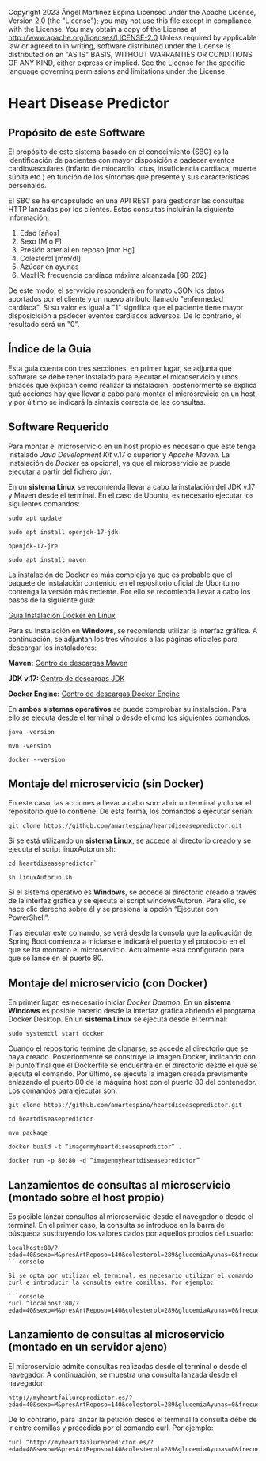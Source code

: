 Copyright 2023 Ángel Martínez Espina
Licensed under the Apache License, Version 2.0 (the "License");
you may not use this file except in compliance with the License.
You may obtain a copy of the License at
http://www.apache.org/licenses/LICENSE-2.0
Unless required by applicable law or agreed to in writing, software
distributed under the License is distributed on an "AS IS" BASIS,
WITHOUT WARRANTIES OR CONDITIONS OF ANY KIND, either express or implied.
See the License for the specific language governing permissions and
limitations under the License.

# Heart Disease Predictor #


## Propósito de este Software ##
El propósito de este sistema basado en el conocimiento (SBC) es la identificación de pacientes con mayor disposición a padecer eventos cardiovasculares (infarto de miocardio, ictus, insuficiencia cardiaca, muerte súbita etc.) en función de los síntomas que presente y sus características personales. 

El SBC se ha encapsulado en una API REST para gestionar las consultas HTTP lanzadas por los clientes. Estas consultas incluirán la siguiente información:
1. Edad [años]
2. Sexo [M o F]
4. Presión arterial en reposo [mm Hg]
5. Colesterol [mm/dl]
6. Azúcar en ayunas
7. MaxHR: frecuencia cardíaca máxima alcanzada [60-202]


De este modo, el servvicio responderá en formato JSON los datos aportados por el cliente y un nuevo atributo llamado "enfermedad cardíaca". Si su valor es igual a "1" signfiica que el paciente tiene mayor disposicición a padecer eventos cardíacos adversos. De lo contrario, el resultado será un "0". 

## Índice de la Guía ##
Esta guía cuenta con tres secciones: en primer lugar, se adjunta que software se debe tener instalado para ejecutar el microservicio y unos enlaces que explican cómo realizar la instalación, posteriormente se explica qué acciones hay que llevar a cabo para montar el microsrevicio en un host, y por último se indicará la sintaxis correcta de las consultas. 

## Software Requerido ##
Para montar el microservicio en un host propio es necesario que este tenga instalado *Java Development Kit* v.17 o superior y *Apache Maven*. La instalación de *Docker* es opcional, ya que el microservicio se puede ejecutar a partir del fichero *.jar*. 

En un **sistema Linux**  se recomienda llevar a cabo la instalación del JDK v.17 y Maven desde el terminal.  En el caso de Ubuntu, es necesario ejecutar los siguientes comandos: 

```console
sudo apt update
```

```console
sudo apt install openjdk-17-jdk 
```

```console
openjdk-17-jre
```

```console
sudo apt install maven
```

La instalación de Docker es más compleja ya que es probable que el paquete de instalación contenido en el repositorio oficial de Ubuntu no contenga la versión más reciente. Por ello se recomienda llevar a cabo los pasos de la siguiente guía:

[Guía Instalación Docker en Linux](https://www.digitalocean.com/community/tutorials/how-to-install-and-use-docker-on-ubuntu-20-04-es)

Para su instalación en **Windows**, se recomienda utilizar la interfaz gráfica. A continuación, se adjuntan los tres vínculos a las páginas oficiales para descargar los instaladores: 

**Maven:**
[Centro de descargas Maven](https://maven.apache.org/download.cgi)

**JDK v.17:**
[Centro de descargas JDK](https://www.oracle.com/java/technologies/javase/jdk17-archive-downloads.html)


**Docker Engine:**
[Centro de descargas Docker Engine](https://docs.docker.com/engine/install/)

En **ambos sistemas operativos** se puede comprobar su instalación. Para ello se ejecuta desde el terminal o desde el cmd los siguientes comandos:

```console
java -version
```
```console
mvn -version
```
```console
docker --version
```


## Montaje del microservicio (sin Docker) ##
En este caso, las acciones a llevar a cabo son: abrir un terminal y clonar el repositorio que lo contiene. De esta forma, los comandos a ejecutar serían:  

```console
git clone https://github.com/amartespina/heartdiseasepredictor.git

```

Si se está utilizando un **sistema Linux**, se accede al directorio creado y se ejecuta el script linuxAutorun.sh: 

```console
cd heartdiseasepredictor`
```

```console
sh linuxAutorun.sh
```

Si el sistema operativo es **Windows**, se accede al directorio creado a través de la interfaz gráfica y se ejecuta el script windowsAutorun. Para ello, se hace clic derecho sobre él y se presiona la opción “Ejecutar con PowerShell”.


Tras ejecutar este comando, se verá desde la consola que la aplicación de Spring Boot comienza a iniciarse e indicará el puerto y el protocolo en el que se ha montado el microservicio. Actualmente está configurado para que se lance en el puerto 80.


## Montaje del microservicio (con Docker) ##

En primer lugar, es necesario iniciar *Docker Daemon*. En un **sistema Windows** es posible hacerlo desde la interfaz gráfica abriendo el programa Docker Desktop. En un **sistema Linux** se ejecuta desde el terminal: 

`sudo systemctl start docker`

Cuando el repositorio termine de clonarse, se accede al directorio que se haya creado.  Posteriormente se construye la imagen Docker, indicando con el punto final que el Dockerfile se encuentra en el directorio desde el que se ejecuta el comando. Por último, se ejecuta la imagen creada previamente enlazando el puerto 80 de la máquina host con el puerto 80 del contenedor. Los comandos para ejecutar son: 

```console
git clone https://github.com/amartespina/heartdiseasepredictor.git
```

```console
cd heartdiseasepredictor
```

```console
mvn package
```

```console
docker build -t “imagenmyheartdiseasepredictor” .
```

```console
docker run -p 80:80 -d “imagenmyheartdiseasepredictor”
```

## Lanzamientos de consultas al microservicio (montado sobre el host propio) ##

Es posible lanzar consultas al microservicio desde el navegador o desde el terminal. En el primer caso, la consulta se introduce en la barra de búsqueda sustituyendo los valores dados por aquellos propios del usuario: 

```console
localhost:80/?edad=40&sexo=M&presArtReposo=140&colesterol=289&glucemiaAyunas=0&frecuenciaCardiacaMax=172
```console

Si se opta por utilizar el terminal, es necesario utilizar el comando curl e introducir la consulta entre comillas. Por ejemplo:

```console
curl “localhost:80/?edad=40&sexo=M&presArtReposo=140&colesterol=289&glucemiaAyunas=0&frecuenciaCardiacaMax=172”
```

## Lanzamiento de consultas al microservicio (montado en un servidor ajeno)  ##
El microservicio admite consultas realizadas desde el terminal o desde el navegador. A continuación, se muestra una consulta lanzada desde el navegador: 
```console
http://myheartfailurepredictor.es/?edad=40&sexo=M&presArtReposo=140&colesterol=289&glucemiaAyunas=0&frecuenciaCardiacaMax=172
```

De lo contrario, para lanzar la petición desde el terminal la consulta debe de ir entre comillas y precedida por el comando curl. Por ejemplo: 

```console
curl “http://myheartfailurepredictor.es/?edad=40&sexo=M&presArtReposo=140&colesterol=289&glucemiaAyunas=0&frecuenciaCardiacaMax=172”
```

